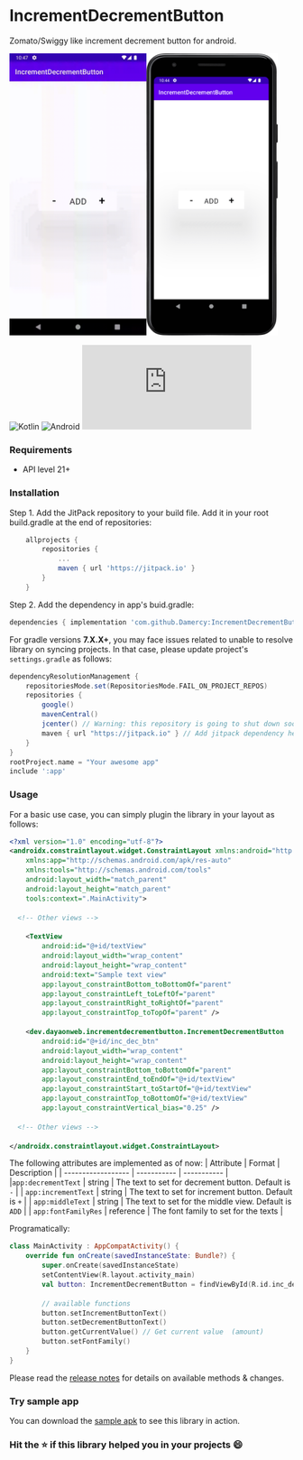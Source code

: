 # IncrementDecrementButton

Zomato/Swiggy like increment decrement button for android.  


<img src="https://github.com/Damercy/IncrementDecrementButton/blob/master/screenshots/btn_basic.gif" height="500px" align="left"/>
<img src="https://github.com/Damercy/IncrementDecrementButton/blob/master/screenshots/Screenshot_20220209_224432.png" height="500px"/>  

![Kotlin](https://img.shields.io/badge/kotlin-%230095D5.svg?style=for-the-badge&logo=kotlin&logoColor=white) ![Android](https://img.shields.io/badge/Android-3DDC84?style=for-the-badge&logo=android&logoColor=white) [![GitHub license](https://badgen.net/github/license/Naereen/Strapdown.js)](https://github.com/Naereen/StrapDown.js/blob/master/LICENSE) 

### Requirements
- API level 21+


### Installation
Step 1. Add the JitPack repository to your build file. Add it in your root build.gradle at the end of repositories:
```groovy
	allprojects {
		repositories {
			...
			maven { url 'https://jitpack.io' }
		}
	}
```
Step 2. Add the dependency in app's buid.gradle:
```groovy
dependencies { implementation 'com.github.Damercy:IncrementDecrementButton:1.0.0' }
```  
 
 
For gradle versions **7.X.X+**, you may face issues related to unable to resolve library on syncing projects. In that case, please update project's `settings.gradle` as follows:
```groovy
dependencyResolutionManagement {
    repositoriesMode.set(RepositoriesMode.FAIL_ON_PROJECT_REPOS)
    repositories {
        google()
        mavenCentral()
        jcenter() // Warning: this repository is going to shut down soon
        maven { url "https://jitpack.io" } // Add jitpack dependency here instead
    }
}
rootProject.name = "Your awesome app"
include ':app'
```
### Usage
For a basic use case, you can simply plugin the library in your layout as follows:
```xml
<?xml version="1.0" encoding="utf-8"?>
<androidx.constraintlayout.widget.ConstraintLayout xmlns:android="http://schemas.android.com/apk/res/android"
    xmlns:app="http://schemas.android.com/apk/res-auto"
    xmlns:tools="http://schemas.android.com/tools"
    android:layout_width="match_parent"
    android:layout_height="match_parent"
    tools:context=".MainActivity">
  
  <!-- Other views -->

    <TextView
        android:id="@+id/textView"
        android:layout_width="wrap_content"
        android:layout_height="wrap_content"
        android:text="Sample text view"
        app:layout_constraintBottom_toBottomOf="parent"
        app:layout_constraintLeft_toLeftOf="parent"
        app:layout_constraintRight_toRightOf="parent"
        app:layout_constraintTop_toTopOf="parent" />

    <dev.dayaonweb.incrementdecrementbutton.IncrementDecrementButton
        android:id="@+id/inc_dec_btn"
        android:layout_width="wrap_content"
        android:layout_height="wrap_content"
        app:layout_constraintBottom_toBottomOf="parent"
        app:layout_constraintEnd_toEndOf="@+id/textView"
        app:layout_constraintStart_toStartOf="@+id/textView"
        app:layout_constraintTop_toBottomOf="@+id/textView"
        app:layout_constraintVertical_bias="0.25" />
  
  <!-- Other views -->

</androidx.constraintlayout.widget.ConstraintLayout>
```

The following attributes are implemented as of now:
| Attribute          | Format      | Description |
| ------------------ | ----------- | ----------- |
|`app:decrementText` |   string          | The text to set for decrement button. Default is `-` |
| `app:incrementText` |   string          | The text to set for increment button. Default is `+` |
| `app:middleText` |   string          | The text to set for the middle view. Default is `ADD` |
| `app:fontFamilyRes` |   reference          | The font family to set for the texts |

Programatically:
```kotlin
class MainActivity : AppCompatActivity() {
    override fun onCreate(savedInstanceState: Bundle?) {
        super.onCreate(savedInstanceState)
        setContentView(R.layout.activity_main)
        val button: IncrementDecrementButton = findViewById(R.id.inc_dec_btn)
        
        // available functions
        button.setIncrementButtonText()
        button.setDecrementButtonText()
        button.getCurrentValue() // Get current value  (amount)
        button.setFontFamily()
    }
}
```


Please read the [release notes](https://github.com/Damercy/IncrementDecrementButton/releases/tag/1.0.0) for details on available methods & changes.

### Try sample app
You can download the [sample apk](https://github.com/Damercy/IncrementDecrementButton/releases/download/1.0.0/sample-app.apk) to see this library in action.

### Hit the ⭐ if this library helped you in your projects 😄
